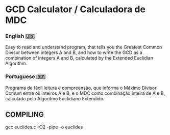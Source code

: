 # GCD Calculator / Calculadora de MDC

### English 🇺🇸

Easy to read and understand program, that tells you the Greatest Common Divisor between integers A and B, and how to write the GCD as a combination of integers A and B, calculated by the Extended Euclidian Algorithm. 

### Portuguese 🇧🇷 

Programa de fácil leitura e compreensão, que informa o Máximo Divisor Comum entre os inteiros A e B, e o MDC como combinação inteira de A e B, calculado pelo Algoritmo Euclidiano Extendido.

## COMPILING

gcc euclides.c -O2 -pipe -o euclides

